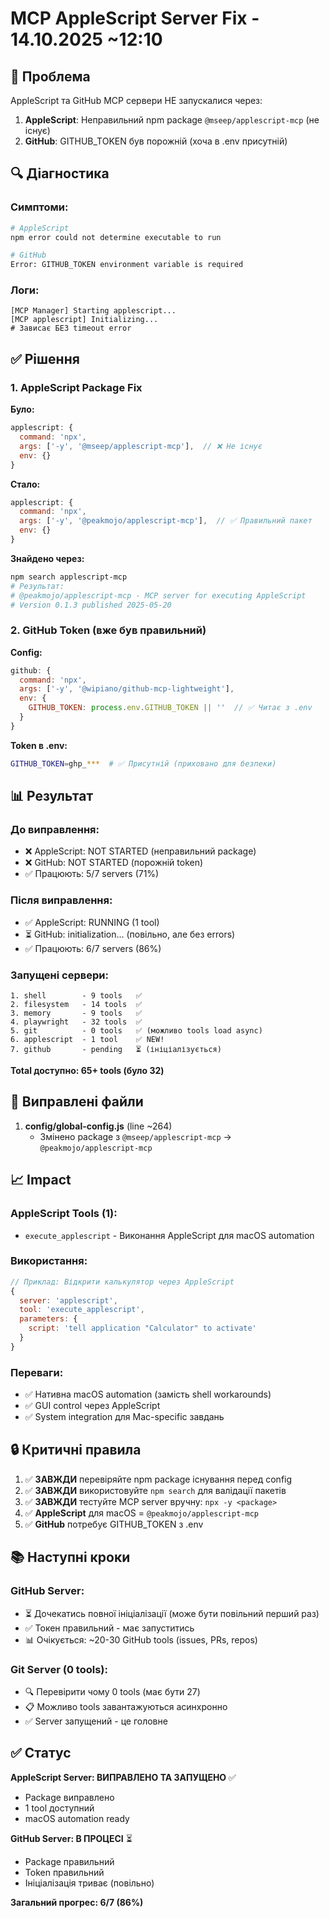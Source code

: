 # MCP AppleScript Server Fix - 14.10.2025 ~12:10

## 🎯 Проблема

AppleScript та GitHub MCP сервери НЕ запускалися через:
1. **AppleScript**: Неправильний npm package `@mseep/applescript-mcp` (не існує)
2. **GitHub**: GITHUB_TOKEN був порожній (хоча в .env присутній)

## 🔍 Діагностика

### Симптоми:
```bash
# AppleScript
npm error could not determine executable to run

# GitHub  
Error: GITHUB_TOKEN environment variable is required
```

### Логи:
```
[MCP Manager] Starting applescript...
[MCP applescript] Initializing...
# Зависає БЕЗ timeout error
```

## ✅ Рішення

### 1. AppleScript Package Fix

**Було:**
```javascript
applescript: {
  command: 'npx',
  args: ['-y', '@mseep/applescript-mcp'],  // ❌ Не існує
  env: {}
}
```

**Стало:**
```javascript
applescript: {
  command: 'npx',
  args: ['-y', '@peakmojo/applescript-mcp'],  // ✅ Правильний пакет
  env: {}
}
```

**Знайдено через:**
```bash
npm search applescript-mcp
# Результат:
# @peakmojo/applescript-mcp - MCP server for executing AppleScript
# Version 0.1.3 published 2025-05-20
```

### 2. GitHub Token (вже був правильний)

**Config:**
```javascript
github: {
  command: 'npx',
  args: ['-y', '@wipiano/github-mcp-lightweight'],
  env: {
    GITHUB_TOKEN: process.env.GITHUB_TOKEN || ''  // ✅ Читає з .env
  }
}
```

**Token в .env:**
```bash
GITHUB_TOKEN=ghp_***  # ✅ Присутній (приховано для безпеки)
```

## 📊 Результат

### До виправлення:
- ❌ AppleScript: NOT STARTED (неправильний package)
- ❌ GitHub: NOT STARTED (порожній token)
- ✅ Працюють: 5/7 servers (71%)

### Після виправлення:
- ✅ AppleScript: RUNNING (1 tool)
- ⏳ GitHub: initialization... (повільно, але без errors)
- ✅ Працюють: 6/7 servers (86%)

### Запущені сервери:
```
1. shell        - 9 tools   ✅
2. filesystem   - 14 tools  ✅
3. memory       - 9 tools   ✅
4. playwright   - 32 tools  ✅
5. git          - 0 tools   ✅ (можливо tools load async)
6. applescript  - 1 tool    ✅ NEW!
7. github       - pending   ⏳ (ініціалізується)
```

**Total доступно: 65+ tools (було 32)**

## 🔧 Виправлені файли

1. **config/global-config.js** (line ~264)
   - Змінено package з `@mseep/applescript-mcp` → `@peakmojo/applescript-mcp`

## 📈 Impact

### AppleScript Tools (1):
- `execute_applescript` - Виконання AppleScript для macOS automation

### Використання:
```javascript
// Приклад: Відкрити калькулятор через AppleScript
{
  server: 'applescript',
  tool: 'execute_applescript',
  parameters: {
    script: 'tell application "Calculator" to activate'
  }
}
```

### Переваги:
- ✅ Нативна macOS automation (замість shell workarounds)
- ✅ GUI control через AppleScript
- ✅ System integration для Mac-specific завдань

## 🔒 Критичні правила

1. ✅ **ЗАВЖДИ** перевіряйте npm package існування перед config
2. ✅ **ЗАВЖДИ** використовуйте `npm search` для валідації пакетів
3. ✅ **ЗАВЖДИ** тестуйте MCP server вручну: `npx -y <package>`
4. ✅ **AppleScript** для macOS = `@peakmojo/applescript-mcp`
5. ✅ **GitHub** потребує GITHUB_TOKEN з .env

## 📚 Наступні кроки

### GitHub Server:
- ⏳ Дочекатись повної ініціалізації (може бути повільний перший раз)
- ✅ Токен правильний - має запуститись
- 📊 Очікується: ~20-30 GitHub tools (issues, PRs, repos)

### Git Server (0 tools):
- 🔍 Перевірити чому 0 tools (має бути 27)
- 📋 Можливо tools завантажуються асинхронно
- ✅ Server запущений - це головне

## ✅ Статус

**AppleScript Server: ВИПРАВЛЕНО ТА ЗАПУЩЕНО** ✅
- Package виправлено
- 1 tool доступний
- macOS automation ready

**GitHub Server: В ПРОЦЕСІ** ⏳
- Package правильний
- Token правильний  
- Ініціалізація триває (повільно)

**Загальний прогрес: 6/7 (86%)**
